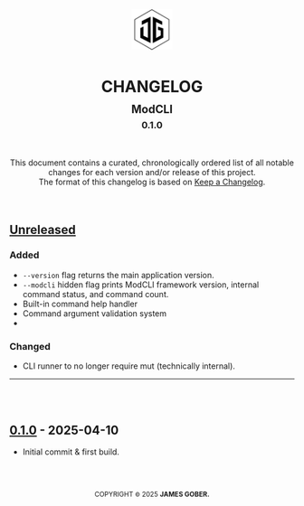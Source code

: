 <div align="center" id="top">
    <picture>
        <source media="(prefers-color-scheme: dark)" srcset="./docs/media/jamesgober-logo-dark.png">
        <img  width="72"  height="72" 
            alt="Official brand mark and logo of James Gober. Image shows JG stylish initials encased in a hexagon outline." 
            src="./docs/media/jamesgober-logo.png">
    </picture>
    <h1>
        <strong>CHANGELOG</strong>
        <sup>
            <br><sub>ModCLI</sub><br>
            <sup><suP>0.1.0</sup></sup>
        </sup>
    </h1>
</div>
<!-- 
/////////// END HEADER
#######################################################################################################
/////////// BEGIN BODY -->
<div align="center">
    This document contains a curated, chronologically ordered list of all notable changes for each version and/or release of this project. 
    <br>
    The format of this changelog is based on <a href="https://keepachangelog.com/en/1.1.0/">Keep a Changelog</a>.
    <br><br><br>
</div>

## [Unreleased]
<div>
    <h3>Added</h3>
    <ul>
        <li><code>--version</code> flag returns the main application version.</li>
        <li><code>--modcli</code> hidden flag prints ModCLI framework version, internal command status, and command count.</li>
        <li>Built-in command help handler</li>
        <li>Command argument validation system</li>
        <li></li>
    </ul>
    <h3>Changed</h3>
    <ul>    
        <li>CLI runner to no longer require mut (technically internal).</li>
    </ul>
    <hr><br><br>
<div>





<!-- 0.1.0
============================================
Initial Commit
============================================-->
## [0.1.0] - 2025-04-10 
<div>
    <ul>    
        <li>Initial commit &amp; first build.</li>
    </ul>
<div>


<!--
/////////// BEGIN FOOTER
####################################################################################################### -->
[unreleased]: https://github.com/jamesgober/daemon-base/compare/v0.1.0...HEAD
<!-- 
============================================================================
VERSIONS
============================================================================ -->

<!-- 
POST-RELEASE/STABLE GOES HERE
-->


<!--
 PRE-RELEASE =========================================================== -->
[0.1.3]: https://github.com/jamesgober/daemon-base/compare/v0.1.2...v0.1.3
[0.1.1]: https://github.com/jamesgober/daemon-base/compare/v0.1.0...v0.1.1
[0.1.0]: https://github.com/jamesgober/daemon-base/compare/v0.1.0...HEAD




<!--#######################################################################################################
:: COPYRIGHT
============================================================================ -->
<div align="center">
  <br>
  <h2></h2>
  <sup>COPYRIGHT <small>&copy;</small> 2025 <strong>JAMES GOBER.</strong></sup>
</div>